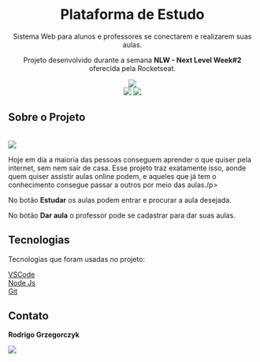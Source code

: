 <h1 align="center">Plataforma de Estudo</h1>
<p align="center">Sistema Web para alunos e professores se conectarem e realizarem suas aulas.</p>

<p align="center">Projeto desenvolvido durante a semana <strong>NLW - Next Level Week#2</strong> oferecida pela Rocketseat.</p>

<p align="center">
  <img src="https://github.com/adryan30/proffy/raw/master/assets/landing.svg"/>
  <br/><img src="https://camo.githubusercontent.com/f52e7f4ad29e463bfccd170512f8262f4389d924/68747470733a2f2f696d672e736869656c64732e696f2f62616467652f4e4c57322d526f636b6574736561742d626c756576696f6c65743f7374796c653d666f722d7468652d6261646765266c6f676f3d736b796c696e6572266c6f676f436f6c6f723d7768697465"/> <img src="https://camo.githubusercontent.com/5037a5bac931e6f3d76ddfb57783ab96e4e2089f/68747470733a2f2f696d672e736869656c64732e696f2f6769746875622f6c6963656e73652f61647279616e33302f70726f6666793f6c6f676f3d676e75267374796c653d666f722d7468652d6261646765"/>
  </p>
          
<h2>Sobre o Projeto</h2>
<br><img src="https://github.com/adryan30/proffy/raw/master/assets/landing.png"/>
<p>Hoje em dia a maioria das pessoas conseguem aprender o que quiser pela internet, sem nem sair de casa. Esse projeto traz exatamente isso, aonde quem quiser assistir aulas online podem, e aqueles que já tem o conhecimento consegue passar a outros por meio das aulas./p>
<p>No botão <strong>Estudar</strong> os aulas podem entrar e procurar a aula desejada.</p>
<p>No botão <strong>Dar aula</strong> o professor pode se cadastrar para dar suas aulas.</p>

<h2>Tecnologias</h2>
<p>Tecnologias que foram usadas no projeto:</p>
<a href="https://code.visualstudio.com/" rel"nofollow">VSCode</a>
<br/><a href="https://nodejs.org/en/download/" rel"nofollow">Node Js</a>
<br/><a href="https://git-scm.com/" rel"nofollow">Git</a>

<h2>Contato</h2>
<p><strong>Rodrigo Grzegorczyk</strong></p>
<img src="https://img.shields.io/badge/LinkedIn-Rodrigo%20Grzegorczyk-blue"/>
